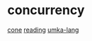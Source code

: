 # concurrency

[cone](https://github.com/jondgoodwin/cone)
[reading](https://github.com/amilajack/reading)
[umka-lang](https://github.com/vtereshkov/umka-lang)
